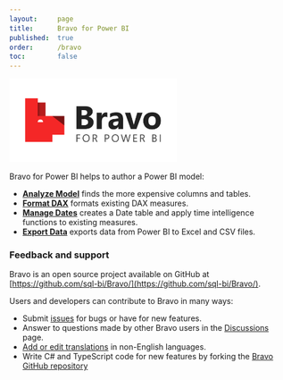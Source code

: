```yaml
---
layout:     page
title:      Bravo for Power BI
published:  true
order:      /bravo
toc:        false
---
```


<img src="images/bravo-logo-github.png" width="300" class="naked">

Bravo for Power BI helps to author a Power BI model:
- [**Analyze Model**](features/analyze-model/index.md) finds the more expensive columns and tables.
- [**Format DAX**](features/format-dax/index.md) formats existing DAX measures.
- [**Manage Dates**](features/manage-dates/index.md) creates a Date table and apply time intelligence functions to existing measures.
- [**Export Data**](features/export-data/index.md) exports data from Power BI to Excel and CSV files.

### Feedback and support
Bravo is an open source project available on GitHub at [https://github.com/sql-bi/Bravo/](https://github.com/sql-bi/Bravo/).

Users and developers can contribute to Bravo in many ways:
- Submit [issues](https://github.com/sql-bi/Bravo/issues) for bugs or have for new features.
- Answer to questions made by other Bravo users in the [Discussions](https://github.com/sql-bi/Bravo/discussions) page.
- [Add or edit translations](https://github.com/sql-bi/Bravo#how-to-help-with-translations) in non-English languages.
- Write C# and TypeScript code for new features by forking the [Bravo GitHub repository](https://github.com/sql-bi/Bravo)